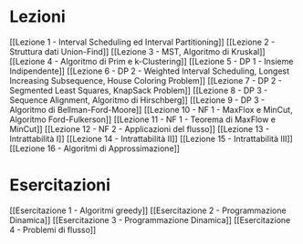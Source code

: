 # Lezioni

[[Lezione 1 - Interval Scheduling ed Interval Partitioning]] 
[[Lezione 2 - Struttura dati Union-Find]]
[[Lezione 3 - MST, Algoritmo di Kruskal]]
[[Lezione 4 - Algoritmo di Prim e k-Clustering]]
[[Lezione 5 - DP 1 - Insieme Indipendente]]
[[Lezione 6 - DP 2 - Weighted Interval Scheduling, Longest Increasing Subsequence, House Coloring Problem]]
[[Lezione 7 - DP 2 - Segmented Least Squares, KnapSack Problem]]
[[Lezione 8 - DP 3 - Sequence Alignment, Algoritmo di Hirschberg]]
[[Lezione 9 - DP 3 - Algoritmo di Bellman-Ford-Moore]]
[[Lezione 10 - NF 1 - MaxFlox e MinCut, Algoritmo Ford-Fulkerson]]
[[Lezione 11 - NF 1 - Teorema di MaxFlow e MinCut]]
[[Lezione 12 - NF 2 - Applicazioni del flusso]]
[[Lezione 13 - Intrattabilità I]]
[[Lezione 14 - Intrattabilità II]]
[[Lezione 15 - Intrattabilità III]]
[[Lezione 16 - Algoritmi di Approssimazione]]
# Esercitazioni
[[Esercitazione 1 - Algoritmi greedy]]
[[Esercitazione 2 - Programmazione Dinamica]]
[[Esercitazione 3 - Programmazione Dinamica]]
[[Esercitazione 4 - Problemi di flusso]]

